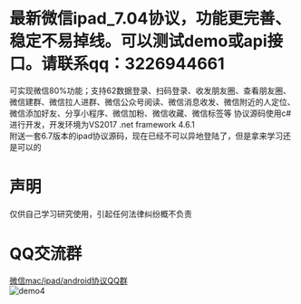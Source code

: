 # 最新微信ipad_7.04协议，功能更完善、稳定不易掉线。可以测试demo或api接口。请联系qq：3226944661
可实现微信80%功能；支持62数据登录、扫码登录、收发朋友圈、查看朋友圈、微信建群、微信拉人进群、微信公众号阅读、微信消息收发、微信附近的人定位、微信添加好友、分享小程序、微信加粉、微信收藏、微信标签等
协议源码使用c#进行开发，开发环境为VS2017 .net framework 4.6.1 <br/>
附送一套6.7版本的ipad协议源码，现在已经不可以异地登陆了，但是拿来学习还是可以的<br/>
# 声明
仅供自己学习研究使用，引起任何法律纠纷概不负责
# QQ交流群
<a target="_blank" href="http://qm.qq.com/cgi-bin/qm/qr?k=h0UvxjdtqEJRnCTQGHYbKNjzFflbtR6O&authKey=pRPTH1rv1nnJ%2Fr6Ybu2oqSZ3af2go0Nsa%2FvI8IU1lQpJxXj9gQkgsOZbzJOFzzTf&group_code=811937051&qrcode=1">微信mac/ipad/android协议QQ群</a><br/>
![demo4](https://github.com/weixinbao/WeChatXY/blob/master/QQ.png) <br/>

